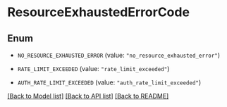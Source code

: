 # ResourceExhaustedErrorCode

## Enum


* `NO_RESOURCE_EXHAUSTED_ERROR` (value: `"no_resource_exhausted_error"`)

* `RATE_LIMIT_EXCEEDED` (value: `"rate_limit_exceeded"`)

* `AUTH_RATE_LIMIT_EXCEEDED` (value: `"auth_rate_limit_exceeded"`)


[[Back to Model list]](../README.md#documentation-for-models) [[Back to API list]](../README.md#documentation-for-api-endpoints) [[Back to README]](../README.md)


